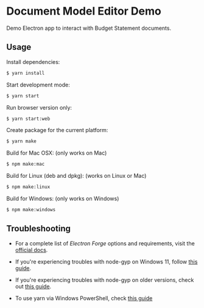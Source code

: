 # Document Model Editor Demo

Demo Electron app to interact with Budget Statement documents.


## Usage

Install dependencies:

```bash
$ yarn install
```

Start development mode:

```bash
$ yarn start
```

Run browser version only:

```bash
$ yarn start:web
```

Create package for the current platform:

```bash
$ yarn make
```

Build for Mac OSX: (only works on Mac)

```bash
$ npm make:mac
```

Build for Linux (deb and dpkg): (works on Linux or Mac)

```bash
$ npm make:linux
```

Build for Windows: (only works on Windows)

```bash
$ npm make:windows
```

## Troubleshooting

- For a complete list of *Electron Forge* options and requirements, visit the [official docs](https://github.com/electron-userland/electron-forge#usage).

 - If you're experiencing troubles with node-gyp on Windows 11, follow [this guide](https://devkimchi.com/2021/11/26/troubleshooting-node-gyp-package-on-windows11/).

 - If you're experiencing troubles with node-gyp on older versions, check out [this guide](https://spin.atomicobject.com/2019/03/27/node-gyp-windows/).

 - To use yarn via Windows PowerShell, check [this guide](https://bobbyhadz.com/blog/yarn-cannot-be-loaded-running-scripts-disabled)
